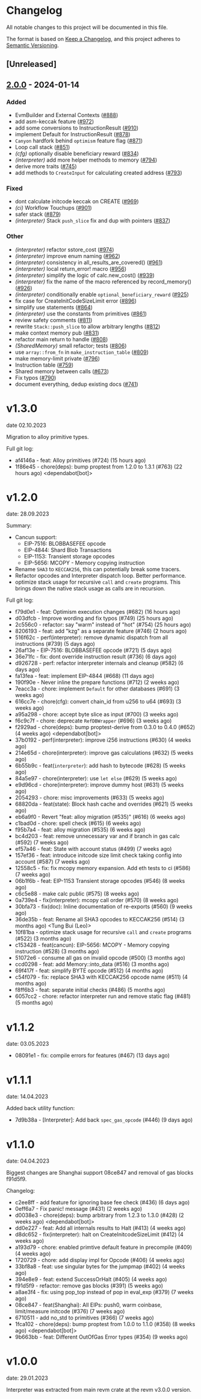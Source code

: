 # Changelog
All notable changes to this project will be documented in this file.

The format is based on [Keep a Changelog](https://keepachangelog.com/en/1.0.0/),
and this project adheres to [Semantic Versioning](https://semver.org/spec/v2.0.0.html).

## [Unreleased]

## [2.0.0](https://github.com/lorenzofero/revm/compare/revm-interpreter-v1.3.0...revm-interpreter-v2.0.0) - 2024-01-14

### Added
- EvmBuilder and External Contexts ([#888](https://github.com/lorenzofero/revm/pull/888))
- add asm-keccak feature ([#972](https://github.com/lorenzofero/revm/pull/972))
- add some conversions to InstructionResult ([#910](https://github.com/lorenzofero/revm/pull/910))
- implement Default for InstructionResult ([#878](https://github.com/lorenzofero/revm/pull/878))
- `Canyon` hardfork behind `optimism` feature flag ([#871](https://github.com/lorenzofero/revm/pull/871))
- Loop call stack ([#851](https://github.com/lorenzofero/revm/pull/851))
- *(cfg)* optionally disable beneficiary reward ([#834](https://github.com/lorenzofero/revm/pull/834))
- *(interpreter)* add more helper methods to memory ([#794](https://github.com/lorenzofero/revm/pull/794))
- derive more traits ([#745](https://github.com/lorenzofero/revm/pull/745))
- add methods to `CreateInput` for calculating created address ([#793](https://github.com/lorenzofero/revm/pull/793))

### Fixed
- dont calculate initcode keccak on CREATE ([#969](https://github.com/lorenzofero/revm/pull/969))
- *(ci)* Workflow Touchups ([#901](https://github.com/lorenzofero/revm/pull/901))
- safer stack ([#879](https://github.com/lorenzofero/revm/pull/879))
- *(interpreter)* Stack `push_slice` fix and dup with pointers ([#837](https://github.com/lorenzofero/revm/pull/837))

### Other
- *(interpreter)* refactor sstore_cost ([#974](https://github.com/lorenzofero/revm/pull/974))
- *(interpreter)* improve enum naming ([#962](https://github.com/lorenzofero/revm/pull/962))
- *(interpreter)* consistency in all_results_are_covered() ([#961](https://github.com/lorenzofero/revm/pull/961))
- *(interpreter)* local return_error! macro ([#956](https://github.com/lorenzofero/revm/pull/956))
- *(interpreter)* simplify the logic of calc.new_cost() ([#939](https://github.com/lorenzofero/revm/pull/939))
- *(interpreter)* fix the name of the macro referenced by record_memory() ([#926](https://github.com/lorenzofero/revm/pull/926))
- *(interpreter)* conditionally enable `optional_beneficiary_reward` ([#925](https://github.com/lorenzofero/revm/pull/925))
- fix case for CreateInitCodeSizeLimit error ([#896](https://github.com/lorenzofero/revm/pull/896))
- simplify use statements ([#864](https://github.com/lorenzofero/revm/pull/864))
- *(interpreter)* use the constants from primitives ([#861](https://github.com/lorenzofero/revm/pull/861))
- review safety comments ([#811](https://github.com/lorenzofero/revm/pull/811))
- rewrite `Stack::push_slice` to allow arbitrary lengths ([#812](https://github.com/lorenzofero/revm/pull/812))
- make context memory pub ([#831](https://github.com/lorenzofero/revm/pull/831))
- refactor main return to handle ([#808](https://github.com/lorenzofero/revm/pull/808))
- *(SharedMemory)* small refactor; tests ([#806](https://github.com/lorenzofero/revm/pull/806))
- use `array::from_fn` in `make_instruction_table` ([#809](https://github.com/lorenzofero/revm/pull/809))
- make memory-limit private ([#796](https://github.com/lorenzofero/revm/pull/796))
- Instruction table ([#759](https://github.com/lorenzofero/revm/pull/759))
- Shared memory between calls ([#673](https://github.com/lorenzofero/revm/pull/673))
- Fix typos ([#790](https://github.com/lorenzofero/revm/pull/790))
- document everything, dedup existing docs ([#741](https://github.com/lorenzofero/revm/pull/741))

# v1.3.0
date 02.10.2023

Migration to alloy primitive types.

Full git log:
* af4146a - feat: Alloy primitives (#724) (15 hours ago) <evalir>
* 1f86e45 - chore(deps): bump proptest from 1.2.0 to 1.3.1 (#763) (22 hours ago) <dependabot[bot]>

# v1.2.0
date: 28.09.2023

Summary:
* Cancun support:
  * EIP-7516: BLOBBASEFEE opcode
  * EIP-4844: Shard Blob Transactions
  * EIP-1153: Transient storage opcodes
  * EIP-5656: MCOPY - Memory copying instruction
* Rename `SHA3` to `KECCAK256`, this can potentially break some tracers.
* Refactor opcodes and Interpreter dispatch loop. Better performance.
* optimize stack usage for recursive `call` and `create` programs.
    This brings down the native stack usage as calls are in recursion.

Full git log:
* f79d0e1 - feat: Optimism execution changes (#682) (16 hours ago) <clabby>
* d03dfcb - Improve wording and fix typos (#749) (25 hours ago) <Paul Razvan Berg>
* 2c556c0 - refactor: say "warm" instead of "hot" (#754) (25 hours ago) <Paul Razvan Berg>
* 8206193 - feat: add "kzg" as a separate feature (#746) (2 hours ago) <DaniPopes>
* 516f62c - perf(interpreter): remove dynamic dispatch from all instructions (#739) (5 days ago) <DaniPopes>
* 26af13e - EIP-7516: BLOBBASEFEE opcode (#721) (5 days ago) <rakita>
* 36e71fc - fix: dont override instruction result (#736) (6 days ago) <rakita>
* d926728 - perf: refactor interpreter internals and cleanup (#582) (6 days ago) <DaniPopes>
* fa13fea - feat: implement EIP-4844 (#668) (11 days ago) <DaniPopes>
* 190f90e - Never inline the prepare functions (#712) (2 weeks ago) <Valentin Mihov>
* 7eacc3a - chore: implement `Default` for other databases (#691) (3 weeks ago) <DaniPopes>
* 616cc7e - chore(cfg): convert chain_id from u256 to u64 (#693) (3 weeks ago) <Lorenzo Feroleto>
* a95a298 - chore: accept byte slice as input (#700) (3 weeks ago) <Matthias Seitz>
* f6c9c7f - chore: deprecate `RefDBWrapper` (#696) (3 weeks ago) <DaniPopes>
* f2929ad - chore(deps): bump proptest-derive from 0.3.0 to 0.4.0 (#652) (4 weeks ago) <dependabot[bot]>
* 37b0192 - perf(interpreter): improve i256 instructions (#630) (4 weeks ago) <DaniPopes>
* 214e65d - chore(interpreter): improve gas calculations (#632) (5 weeks ago) <DaniPopes>
* 6b55b9c - feat(`interpreter`): add hash to bytecode (#628) (5 weeks ago) <evalir>
* 84a5e97 - chore(interpreter): use `let else` (#629) (5 weeks ago) <DaniPopes>
* e9d96cd - chore(interpreter): improve dummy host (#631) (5 weeks ago) <DaniPopes>
* 2054293 - chore: misc improvements (#633) (5 weeks ago) <DaniPopes>
* 68820da - feat(state): Block hash cache and overrides (#621) (5 weeks ago) <rakita>
* eb6a9f0 - Revert "feat: alloy migration (#535)" (#616) (6 weeks ago) <rakita>
* c1bad0d - chore: spell check (#615) (6 weeks ago) <Roman Krasiuk>
* f95b7a4 - feat: alloy migration (#535) (6 weeks ago) <DaniPopes>
* bc4d203 - feat: remove unnecessary var and if branch in gas calc (#592) (7 weeks ago) <bemevolent>
* ef57a46 - feat: State with account status (#499) (7 weeks ago) <rakita>
* 157ef36 - feat: introduce initcode size limit check taking config into account (#587) (7 weeks ago) <evalir>
* 12558c5 - fix: fix mcopy memory expansion. Add eth tests to ci (#586) (7 weeks ago) <rakita>
* 06b1f6b - feat: EIP-1153 Transient storage opcodes (#546) (8 weeks ago) <Mark Tyneway>
* c6c5e88 - make calc public  (#575) (8 weeks ago) <BrazilRaw>
* 0a739e4 - fix(interpreter): mcopy call order (#570) (8 weeks ago) <DaniPopes>
* 30bfa73 - fix(doc): Inline documentation of re-exports (#560) (9 weeks ago) <Yiannis Marangos>
* 36de35b - feat: Rename all SHA3 opcodes to KECCAK256 (#514) (3 months ago) <Tung Bui (Leo)>
* 10f81ba - optimize stack usage for recursive `call` and `create` programs (#522) (3 months ago) <Valentin Mihov>
* c153428 - feat(cancun): EIP-5656: MCOPY - Memory copying instruction (#528) (3 months ago) <Waylon Jepsen>
* 51072e6 - consume all gas on invalid opcode (#500) (3 months ago) <teddav>
* ccd0298 - feat: add Memory::into_data (#516) (3 months ago) <Matthias Seitz>
* 69f417f - feat: simplify BYTE opcode (#512) (4 months ago) <teddav>
* c54f079 - fix: replace SHA3 with KECCAK256 opcode name (#511) (4 months ago) <Matthias Seitz>
* f8ff6b3 - feat: separate initial checks (#486) (5 months ago) <rakita>
* 6057cc2 - chore: refactor interpreter run and remove static flag (#481) (5 months ago) <rakita>


# v1.1.2
date: 03.05.2023

* 08091e1 - fix: compile errors for features (#467) (13 days ago) <rakita>

# v1.1.1
date: 14.04.2023

Added back utility function:
* 7d9b38a - [Interpreter]: Add back `spec_gas_opcode` (#446) (9 days ago) <Enrique Ortiz>

# v1.1.0
date: 04.04.2023

Biggest changes are Shanghai support 08ce847 and removal of gas blocks f91d5f9.

Changelog:
* c2ee8ff - add feature for ignoring base fee check (#436) (6 days ago) <Dan Cline>
* 0eff6a7 - Fix panic! message (#431) (2 weeks ago) <David Kulman>
* d0038e3 - chore(deps): bump arbitrary from 1.2.3 to 1.3.0 (#428) (2 weeks ago) <dependabot[bot]>
* dd0e227 - feat: Add all internals results to Halt (#413) (4 weeks ago) <rakita>
* d8dc652 - fix(interpreter): halt on CreateInitcodeSizeLimit (#412) (4 weeks ago) <Roman Krasiuk>
* a193d79 - chore: enabled primtive default feature in precompile (#409) (4 weeks ago) <Matthias Seitz>
* 1720729 - chore: add display impl for Opcode (#406) (4 weeks ago) <Matthias Seitz>
* 33bf8a8 - feat: use singular bytes for the jumpmap (#402) (4 weeks ago) <Bjerg>
* 394e8e9 - feat: extend SuccessOrHalt (#405) (4 weeks ago) <Matthias Seitz>
* f91d5f9 - refactor: remove gas blocks (#391) (5 weeks ago) <Bjerg>
* a8ae3f4 - fix: using pop_top instead of pop in eval_exp (#379) (7 weeks ago) <flyq>
* 08ce847 - feat(Shanghai): All EIPs: push0, warm coinbase, limit/measure initcode (#376) (7 weeks ago) <rakita>
* 6710511 - add no_std to primitives (#366) (7 weeks ago) <rakita>
* 1fca102 - chore(deps): bump proptest from 1.0.0 to 1.1.0 (#358) (8 weeks ago) <dependabot[bot]>
* 9b663bb - feat: Different OutOfGas Error types (#354) (9 weeks ago) <Chirag Baghasingh>

# v1.0.0
date: 29.01.2023

Interpreter was extracted from main revm crate at the revm v3.0.0 version.